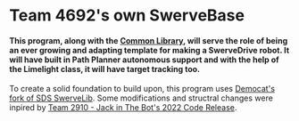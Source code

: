<h1>Team 4692's own SwerveBase</h1>


#### <p>This program, along with the <a href="https://github.com/tlsd-robotics/Common-Library">Common Library</a>, will serve the role of being an ever growing and adapting template for making a SwerveDrive robot. It will have built in Path Planner autonomous support and with the help of the Limelight class, it will have target tracking too.</p>

<p>To create a solid foundation to build upon, this program uses <a href="https://github.com/democat3457/swerve-lib">Democat's fork of SDS SwerveLib</a>. Some modifications and structral changes were inpired by <a href="https://github.com/FRCTeam2910/2022CompetitionRobot">Team 2910 - Jack in The Bot's 2022 Code Release</a>.